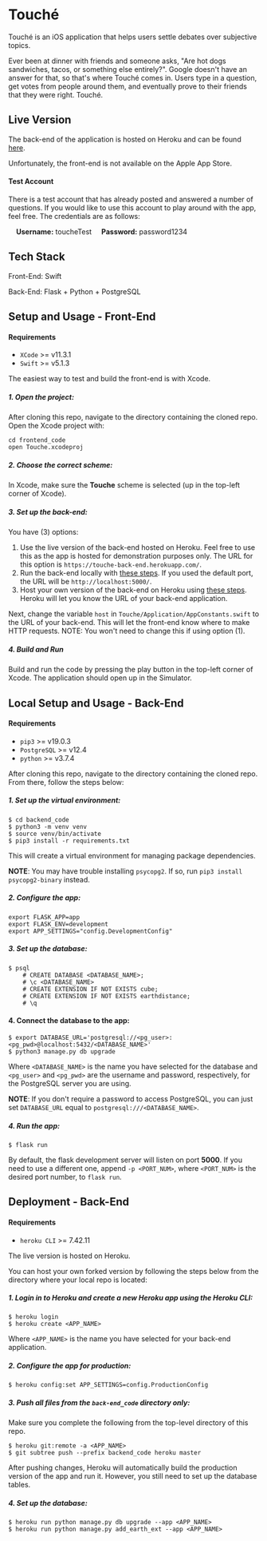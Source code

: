 # Touché

Touché is an iOS application that helps users settle debates over subjective
topics.

Ever been at dinner with friends and someone asks, "Are hot dogs sandwiches,
tacos, or something else entirely?". Google doesn't have an answer for that,
so that's where Touché comes in. Users type in a question, get votes from people
around them, and eventually prove to their friends that they were right. Touché.

## Live Version

The back-end of the application is hosted on Heroku and can be found
[here](https://touche-back-end.herokuapp.com/).

Unfortunately, the front-end is not available on the Apple App Store.

#### Test Account

There is a test account that has already posted and answered a number of questions.
If you would like to use this account to play around with the app, feel free. The
credentials are as follows:

&nbsp;&nbsp;&nbsp;&nbsp;**Username:** toucheTest
&nbsp;&nbsp;&nbsp;&nbsp;**Password:** password1234

## Tech Stack

Front-End: Swift

Back-End: Flask + Python + PostgreSQL

## Setup and Usage - Front-End

#### Requirements

* `XCode` >= v11.3.1
* `Swift` >= v5.1.3

The easiest way to test and build the front-end is with Xcode.

##### 1. Open the project:

After cloning this repo, navigate to the directory containing the cloned repo.
Open the Xcode project with:

```
cd frontend_code
open Touche.xcodeproj
```

##### 2. Choose the correct scheme:

In Xcode, make sure the **Touche** scheme is selected (up in the top-left corner
of Xcode).

##### 3. Set up the back-end:

You have (3) options:

1. Use the live version of the back-end hosted on Heroku. Feel free to use this
as the app is hosted for demonstration purposes only. The URL for this option is
`https://touche-back-end.herokuapp.com/`.
2. Run the back-end locally with [these steps](https://github.com/mmanhard/Touche#local-setup-and-usage---back-end). If you used the default port, the URL will be `http://localhost:5000/`.
3. Host your own version of the back-end on Heroku using [these steps](https://github.com/mmanhard/Touche#deployment---back-end). Heroku will let you know the URL of your back-end application.

Next, change the variable `host` in `Touche/Application/AppConstants.swift` to
the URL of your back-end. This will let the front-end know where to make HTTP
requests. NOTE: You won't need to change this if using option (1).

##### 4. Build and Run

Build and run the code by pressing the play button in the top-left corner of
Xcode. The application should open up in the Simulator.

## Local Setup and Usage - Back-End

#### Requirements

* `pip3` >= v19.0.3
* `PostgreSQL` >= v12.4
* `python` >= v3.7.4

After cloning this repo, navigate to the directory containing the cloned repo.
From there, follow the steps below:

##### 1. Set up the virtual environment:

```
$ cd backend_code
$ python3 -m venv venv
$ source venv/bin/activate
$ pip3 install -r requirements.txt
```

This will create a virtual environment for managing package dependencies.

**NOTE**: You may have trouble installing `psycopg2`. If so, run
`pip3 install psycopg2-binary` instead.

##### 2. Configure the app:

```
export FLASK_APP=app
export FLASK_ENV=development
export APP_SETTINGS="config.DevelopmentConfig"
```

##### 3. Set up the database:

```
$ psql
    # CREATE DATABASE <DATABASE_NAME>;
    # \c <DATABASE_NAME>
    # CREATE EXTENSION IF NOT EXISTS cube;
    # CREATE EXTENSION IF NOT EXISTS earthdistance;
    # \q
```

#### 4. Connect the database to the app:

```
$ export DATABASE_URL='postgresql://<pg_user>:<pg_pwd>@localhost:5432/<DATABASE_NAME>'
$ python3 manage.py db upgrade
```
Where `<DATABASE_NAME>` is the name you have selected for the database and
`<pg_user>` and `<pg_pwd>` are the username and password, respectively, for the
PostgreSQL server you are using.

**NOTE**: If you don't require a password to access PostgreSQL, you can just set
`DATABASE_URL` equal to `postgresql:///<DATABASE_NAME>`.

##### 4. Run the app:

```
$ flask run
```

By default, the flask development server will listen on port **5000**. If you need
to use a different one, append `-p <PORT_NUM>`, where `<PORT_NUM>` is the desired port
number, to `flask run`.

## Deployment - Back-End

#### Requirements

* `heroku CLI` >= 7.42.11

The live version is hosted on Heroku.

You can host your own forked version by following the steps below from the
directory where your local repo is located:

##### 1. Login in to Heroku and create a new Heroku app using the Heroku CLI:

```
$ heroku login
$ heroku create <APP_NAME>
```

Where `<APP_NAME>` is the name you have selected for your back-end application.

##### 2. Configure the app for production:

```
$ heroku config:set APP_SETTINGS=config.ProductionConfig
```

##### 3. Push all files from the `back-end_code` directory only:

Make sure you complete the following from the top-level directory of this repo.

```
$ heroku git:remote -a <APP_NAME>
$ git subtree push --prefix backend_code heroku master
```

After pushing changes, Heroku will automatically build the production version of
the app and run it. However, you still need to set up the database tables.

##### 4. Set up the database:

```
$ heroku run python manage.py db upgrade --app <APP_NAME>
$ heroku run python manage.py add_earth_ext --app <APP_NAME>
```
